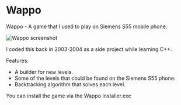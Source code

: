 # Wappo

Wappo - A game that I used to play on Siemens S55 mobile phone.

![Wappo screenshot](https://raw.github.com/nonsense/wappo/master/screenshot.png)

I coded this back in 2003-2004 as a side project while learning C++.

Features:

* A builder for new levels.
* Some of the levels that could be found on the Siemens S55 phone.
* Backtracking algorithm that solves each level.

You can install the game via the Wappo Installer.exe
